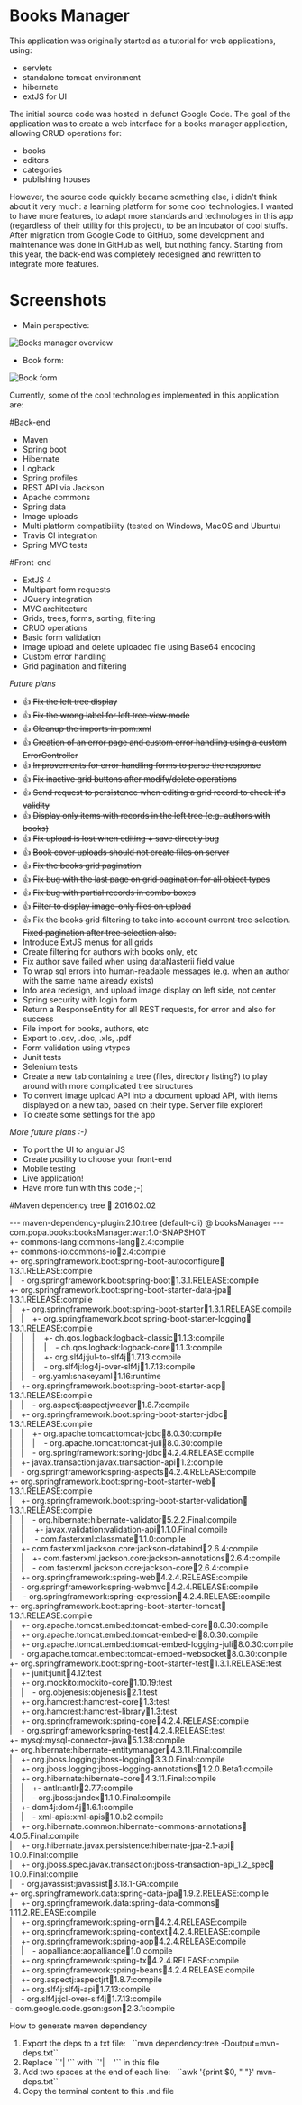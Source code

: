# Books Manager

This application was originally started as a tutorial for web applications, using:

 * servlets
 * standalone tomcat environment
 * hibernate
 * extJS for UI

The initial source code was hosted in defunct Google Code. The goal of the application was to create a web interface 
for a books manager application, allowing CRUD operations for:

 * books
 * editors
 * categories
 * publishing houses

However, the source code quickly became something else, i didn't think about it very much: a learning platform for some
cool technologies. I wanted to have more features, to adapt more standards and technologies in this app (regardless of 
their utility for this project), to be an incubator of cool stuffs. After migration from Google Code to GitHub, some 
development and maintenance was done in GitHub as well, but nothing fancy. Starting from this year, the back-end was
completely redesigned and rewritten to integrate more features.

# Screenshots

 * Main perspective:
 
 ![Books manager overview](http://i64.tinypic.com/2lduk94.png)
 
 * Book form:
 
 ![Book form](http://i63.tinypic.com/sm5yj8.png)

Currently, some of the cool technologies implemented in this application are:

#Back-end
    
* Maven
* Spring boot
* Hibernate
* Logback
* Spring profiles
* REST API via Jackson
* Apache commons
* Spring data
* Image uploads
* Multi platform compatibility (tested on Windows, MacOS and Ubuntu)
* Travis CI integration
* Spring MVC tests
    
#Front-end
  
* ExtJS 4
* Multipart form requests
* JQuery integration
* MVC architecture
* Grids, trees, forms, sorting, filtering
* CRUD operations
* Basic form validation
* Image upload and delete uploaded file using Base64 encoding
* Custom error handling
* Grid pagination and filtering
    
<i>Future plans</i>

* :thumbsup: ~~Fix the left tree display~~
* :thumbsup: ~~Fix the wrong label for left tree view mode~~
* :thumbsup: ~~Cleanup the imports in pom.xml~~
* :thumbsup: ~~Creation of an error page and custom error handling using a custom ErrorController~~
* :thumbsup: ~~Improvements for error handling forms to parse the response~~
* :thumbsup: ~~Fix inactive grid buttons after modify/delete operations~~
* :thumbsup: ~~Send request to persistence when editing a grid record to check it's validity~~
* :thumbsup: ~~Display only items with records in the left tree (e.g. authors with books)~~
* :thumbsup: ~~Fix upload is lost when editing + save directly bug~~
* :thumbsup: ~~Book cover uploads should not create files on server~~
* :thumbsup: ~~Fix the books grid pagination~~
* :thumbsup: ~~Fix bug with the last page on grid pagination for all object types~~
* :thumbsup: ~~Fix bug with partial records in combo boxes~~
* :thumbsup: ~~Filter to display image-only files on upload~~
* :thumbsup: ~~Fix the books grid filtering to take into account current tree selection. Fixed pagination after tree selection also.~~
* Introduce ExtJS menus for all grids
* Create filtering for authors with books only, etc
* Fix author save failed when using dataNasterii field value
* To wrap sql errors into human-readable messages (e.g. when an author with the same name already exists)
* Info area redesign, and upload image display on left side, not center
* Spring security with login form
* Return a ResponseEntity for all REST requests, for error and also for success
* File import for books, authors, etc
* Export to .csv, .doc, .xls, .pdf
* Form validation using vtypes
* Junit tests
* Selenium tests
* Create a new tab containing a tree (files, directory listing?) to play around with more complicated tree structures
* To convert image upload API into a document upload API, with items displayed on a new tab, based on their type. Server file explorer!
* To create some settings for the app
    
<i>More future plans :-) </i>
  
* To port the UI to angular JS
* Create posility to choose your front-end
* Mobile testing
* Live application!
* Have more fun with this code ;-)

#Maven dependency tree :date: 2016.02.02
 
 --- maven-dependency-plugin:2.10:tree (default-cli) @ booksManager ---   
 com.popa.books:booksManager:war:1.0-SNAPSHOT   
 +- commons-lang:commons-lang:jar:2.4:compile   
 +- commons-io:commons-io:jar:2.4:compile   
 +- org.springframework.boot:spring-boot-autoconfigure:jar:1.3.1.RELEASE:compile   
 |&nbsp;&nbsp;&nbsp;&nbsp;\- org.springframework.boot:spring-boot:jar:1.3.1.RELEASE:compile   
 +- org.springframework.boot:spring-boot-starter-data-jpa:jar:1.3.1.RELEASE:compile   
 |&nbsp;&nbsp;&nbsp;&nbsp;+- org.springframework.boot:spring-boot-starter:jar:1.3.1.RELEASE:compile   
 |&nbsp;&nbsp;&nbsp;&nbsp;|&nbsp;&nbsp;&nbsp;&nbsp;+- org.springframework.boot:spring-boot-starter-logging:jar:1.3.1.RELEASE:compile   
 |&nbsp;&nbsp;&nbsp;&nbsp;|&nbsp;&nbsp;&nbsp;&nbsp;|&nbsp;&nbsp;&nbsp;&nbsp;+- ch.qos.logback:logback-classic:jar:1.1.3:compile   
 |&nbsp;&nbsp;&nbsp;&nbsp;|&nbsp;&nbsp;&nbsp;&nbsp;|&nbsp;&nbsp;&nbsp;&nbsp;|&nbsp;&nbsp;&nbsp;&nbsp;\- ch.qos.logback:logback-core:jar:1.1.3:compile   
 |&nbsp;&nbsp;&nbsp;&nbsp;|&nbsp;&nbsp;&nbsp;&nbsp;|&nbsp;&nbsp;&nbsp;&nbsp;+- org.slf4j:jul-to-slf4j:jar:1.7.13:compile   
 |&nbsp;&nbsp;&nbsp;&nbsp;|&nbsp;&nbsp;&nbsp;&nbsp;|&nbsp;&nbsp;&nbsp;&nbsp;\- org.slf4j:log4j-over-slf4j:jar:1.7.13:compile   
 |&nbsp;&nbsp;&nbsp;&nbsp;|&nbsp;&nbsp;&nbsp;&nbsp;\- org.yaml:snakeyaml:jar:1.16:runtime   
 |&nbsp;&nbsp;&nbsp;&nbsp;+- org.springframework.boot:spring-boot-starter-aop:jar:1.3.1.RELEASE:compile   
 |&nbsp;&nbsp;&nbsp;&nbsp;|&nbsp;&nbsp;&nbsp;&nbsp;\- org.aspectj:aspectjweaver:jar:1.8.7:compile   
 |&nbsp;&nbsp;&nbsp;&nbsp;+- org.springframework.boot:spring-boot-starter-jdbc:jar:1.3.1.RELEASE:compile   
 |&nbsp;&nbsp;&nbsp;&nbsp;|&nbsp;&nbsp;&nbsp;&nbsp;+- org.apache.tomcat:tomcat-jdbc:jar:8.0.30:compile   
 |&nbsp;&nbsp;&nbsp;&nbsp;|&nbsp;&nbsp;&nbsp;&nbsp;|&nbsp;&nbsp;&nbsp;&nbsp;\- org.apache.tomcat:tomcat-juli:jar:8.0.30:compile   
 |&nbsp;&nbsp;&nbsp;&nbsp;|&nbsp;&nbsp;&nbsp;&nbsp;\- org.springframework:spring-jdbc:jar:4.2.4.RELEASE:compile   
 |&nbsp;&nbsp;&nbsp;&nbsp;+- javax.transaction:javax.transaction-api:jar:1.2:compile   
 |&nbsp;&nbsp;&nbsp;&nbsp;\- org.springframework:spring-aspects:jar:4.2.4.RELEASE:compile   
 +- org.springframework.boot:spring-boot-starter-web:jar:1.3.1.RELEASE:compile   
 |&nbsp;&nbsp;&nbsp;&nbsp;+- org.springframework.boot:spring-boot-starter-validation:jar:1.3.1.RELEASE:compile   
 |&nbsp;&nbsp;&nbsp;&nbsp;|&nbsp;&nbsp;&nbsp;&nbsp;\- org.hibernate:hibernate-validator:jar:5.2.2.Final:compile   
 |&nbsp;&nbsp;&nbsp;&nbsp;|&nbsp;&nbsp;&nbsp;&nbsp;   +- javax.validation:validation-api:jar:1.1.0.Final:compile   
 |&nbsp;&nbsp;&nbsp;&nbsp;|&nbsp;&nbsp;&nbsp;&nbsp;   \- com.fasterxml:classmate:jar:1.1.0:compile   
 |&nbsp;&nbsp;&nbsp;&nbsp;+- com.fasterxml.jackson.core:jackson-databind:jar:2.6.4:compile   
 |&nbsp;&nbsp;&nbsp;&nbsp;|&nbsp;&nbsp;&nbsp;&nbsp;+- com.fasterxml.jackson.core:jackson-annotations:jar:2.6.4:compile   
 |&nbsp;&nbsp;&nbsp;&nbsp;|&nbsp;&nbsp;&nbsp;&nbsp;\- com.fasterxml.jackson.core:jackson-core:jar:2.6.4:compile   
 |&nbsp;&nbsp;&nbsp;&nbsp;+- org.springframework:spring-web:jar:4.2.4.RELEASE:compile   
 |&nbsp;&nbsp;&nbsp;&nbsp;\- org.springframework:spring-webmvc:jar:4.2.4.RELEASE:compile   
 |&nbsp;&nbsp;&nbsp;&nbsp;   \- org.springframework:spring-expression:jar:4.2.4.RELEASE:compile   
 +- org.springframework.boot:spring-boot-starter-tomcat:jar:1.3.1.RELEASE:compile   
 |&nbsp;&nbsp;&nbsp;&nbsp;+- org.apache.tomcat.embed:tomcat-embed-core:jar:8.0.30:compile   
 |&nbsp;&nbsp;&nbsp;&nbsp;+- org.apache.tomcat.embed:tomcat-embed-el:jar:8.0.30:compile   
 |&nbsp;&nbsp;&nbsp;&nbsp;+- org.apache.tomcat.embed:tomcat-embed-logging-juli:jar:8.0.30:compile   
 |&nbsp;&nbsp;&nbsp;&nbsp;\- org.apache.tomcat.embed:tomcat-embed-websocket:jar:8.0.30:compile   
 +- org.springframework.boot:spring-boot-starter-test:jar:1.3.1.RELEASE:test   
 |&nbsp;&nbsp;&nbsp;&nbsp;+- junit:junit:jar:4.12:test   
 |&nbsp;&nbsp;&nbsp;&nbsp;+- org.mockito:mockito-core:jar:1.10.19:test   
 |&nbsp;&nbsp;&nbsp;&nbsp;|&nbsp;&nbsp;&nbsp;&nbsp;\- org.objenesis:objenesis:jar:2.1:test   
 |&nbsp;&nbsp;&nbsp;&nbsp;+- org.hamcrest:hamcrest-core:jar:1.3:test   
 |&nbsp;&nbsp;&nbsp;&nbsp;+- org.hamcrest:hamcrest-library:jar:1.3:test   
 |&nbsp;&nbsp;&nbsp;&nbsp;+- org.springframework:spring-core:jar:4.2.4.RELEASE:compile   
 |&nbsp;&nbsp;&nbsp;&nbsp;\- org.springframework:spring-test:jar:4.2.4.RELEASE:test   
 +- mysql:mysql-connector-java:jar:5.1.38:compile   
 +- org.hibernate:hibernate-entitymanager:jar:4.3.11.Final:compile   
 |&nbsp;&nbsp;&nbsp;&nbsp;+- org.jboss.logging:jboss-logging:jar:3.3.0.Final:compile   
 |&nbsp;&nbsp;&nbsp;&nbsp;+- org.jboss.logging:jboss-logging-annotations:jar:1.2.0.Beta1:compile   
 |&nbsp;&nbsp;&nbsp;&nbsp;+- org.hibernate:hibernate-core:jar:4.3.11.Final:compile   
 |&nbsp;&nbsp;&nbsp;&nbsp;|&nbsp;&nbsp;&nbsp;&nbsp;+- antlr:antlr:jar:2.7.7:compile   
 |&nbsp;&nbsp;&nbsp;&nbsp;|&nbsp;&nbsp;&nbsp;&nbsp;\- org.jboss:jandex:jar:1.1.0.Final:compile   
 |&nbsp;&nbsp;&nbsp;&nbsp;+- dom4j:dom4j:jar:1.6.1:compile   
 |&nbsp;&nbsp;&nbsp;&nbsp;|&nbsp;&nbsp;&nbsp;&nbsp;\- xml-apis:xml-apis:jar:1.0.b2:compile   
 |&nbsp;&nbsp;&nbsp;&nbsp;+- org.hibernate.common:hibernate-commons-annotations:jar:4.0.5.Final:compile   
 |&nbsp;&nbsp;&nbsp;&nbsp;+- org.hibernate.javax.persistence:hibernate-jpa-2.1-api:jar:1.0.0.Final:compile   
 |&nbsp;&nbsp;&nbsp;&nbsp;+- org.jboss.spec.javax.transaction:jboss-transaction-api_1.2_spec:jar:1.0.0.Final:compile   
 |&nbsp;&nbsp;&nbsp;&nbsp;\- org.javassist:javassist:jar:3.18.1-GA:compile   
 +- org.springframework.data:spring-data-jpa:jar:1.9.2.RELEASE:compile   
 |&nbsp;&nbsp;&nbsp;&nbsp;+- org.springframework.data:spring-data-commons:jar:1.11.2.RELEASE:compile   
 |&nbsp;&nbsp;&nbsp;&nbsp;+- org.springframework:spring-orm:jar:4.2.4.RELEASE:compile   
 |&nbsp;&nbsp;&nbsp;&nbsp;+- org.springframework:spring-context:jar:4.2.4.RELEASE:compile   
 |&nbsp;&nbsp;&nbsp;&nbsp;+- org.springframework:spring-aop:jar:4.2.4.RELEASE:compile   
 |&nbsp;&nbsp;&nbsp;&nbsp;|&nbsp;&nbsp;&nbsp;&nbsp;\- aopalliance:aopalliance:jar:1.0:compile   
 |&nbsp;&nbsp;&nbsp;&nbsp;+- org.springframework:spring-tx:jar:4.2.4.RELEASE:compile   
 |&nbsp;&nbsp;&nbsp;&nbsp;+- org.springframework:spring-beans:jar:4.2.4.RELEASE:compile   
 |&nbsp;&nbsp;&nbsp;&nbsp;+- org.aspectj:aspectjrt:jar:1.8.7:compile   
 |&nbsp;&nbsp;&nbsp;&nbsp;+- org.slf4j:slf4j-api:jar:1.7.13:compile   
 |&nbsp;&nbsp;&nbsp;&nbsp;\- org.slf4j:jcl-over-slf4j:jar:1.7.13:compile   
 \- com.google.code.gson:gson:jar:2.3.1:compile  
 
 How to generate maven dependency
 <ol>
    <li> Export the deps to a txt file:  
        &nbsp;&nbsp;``mvn dependency:tree -Doutput=mvn-deps.txt`` </li>
    <li> Replace ``'|  '`` with ``'|&nbsp;&nbsp;&nbsp;&nbsp;'`` in this file</li>
    <li> Add two spaces at the end of each line:  
    &nbsp;&nbsp;``awk '{print $0, "  "}' mvn-deps.txt``
    </li>
    <li> Copy the terminal content to this .md file</li>
 <ol>